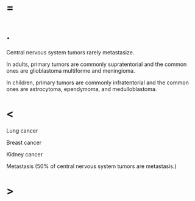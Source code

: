 # =

# .

Central nervous system tumors rarely metastasize.

In adults, primary tumors are commonly supratentorial and the common ones are glioblastoma multiforme and meningioma.

In children, primary tumors are commonly infratentorial and the common ones are astrocytoma, ependymoma, and medulloblastoma.

# <

Lung cancer

Breast cancer

Kidney cancer

Metastasis (50% of central nervous system tumors are metastasis.)

# >
